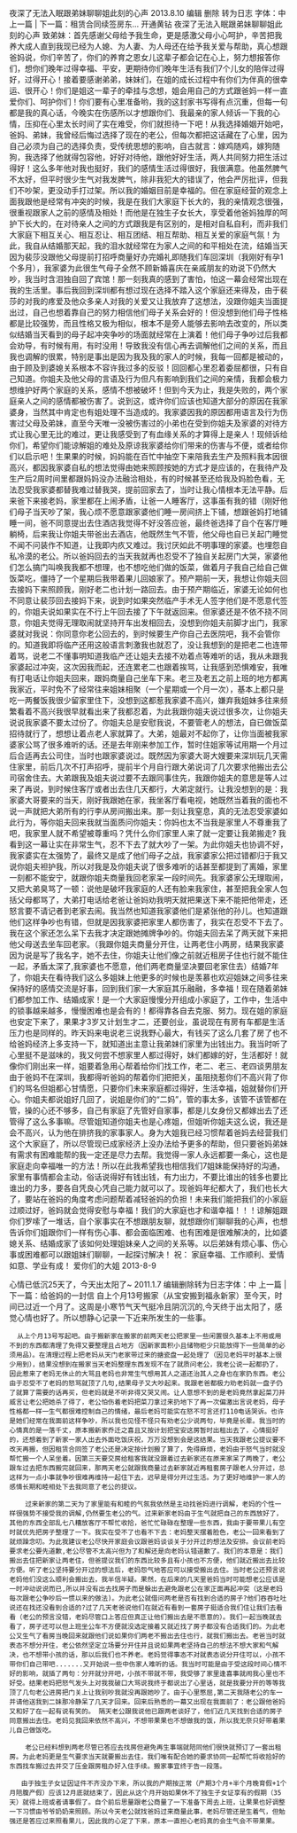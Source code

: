 夜深了无法入眠跟弟妹聊聊姐此刻的心声 2013.8.10 
编辑
删除
转为日志
字体：中
上一篇 | 下一篇：租赁合同续签房东...
开通黄钻 
夜深了无法入眠跟弟妹聊聊姐此刻的心声
 致弟妹：首先感谢父母给予我生命，更是感激父母小心呵护，辛苦把我养大成人直到我现已经为人媳、为人妻、为人母还在给予我关爱与帮助，真心想跟爸妈说，你们辛苦了，你们的养育之恩女儿这辈子都会记在心上，努力想报答你们，想你们晚年过得幸福、平安，更期待你们晚年生活有我们7个儿女的陪伴过得好，过得开心！接着要感谢弟弟，妹妹们，在姐的成长过程中有你们为伴真的很幸运、很开心！你们是姐这一辈子的牵挂与念想，姐会用自己的方式跟爸妈一样一直爱你们、呵护你们！你们要有心里准备哟，我的这封家书写得有点沉重，但每一句都是我的真心话，今晚实在伤感所以才想跟你们、我最亲的家人倾诉一下我的心情，压抑在心里太长时间了实在难受，你们就担待一下吧！从我选择婚姻开始吧，爸妈、弟妹，我曾经后悔过选择了现在的老公，但每次都把这话藏在了心里，因为自己必须为自己的选择负责，受传统思想的影响，自古就言：嫁鸡随鸡，嫁狗随狗，我选择了他就得包容他，好好对待他，跟他好好生活，两人共同努力把生活过得好！这么多年他对我也挺好，我们的感情生活过得很好，我很满意。他虽然脾气不太好，但平时很少生气对我发脾气，除非我犯大的错误了，他会严厉批评，但我们不吵架，更没动手打过架。所以我的婚姻目前是幸福的。但在家庭经营的观念上面我跟他是经常有冲突的时候，我是在我们大家庭下长大的，我的亲情观念很强，很重视跟家人之前的感情及相处！而他是在独生子女长大，享受着他爸妈独厚的呵护下长大的，在对待亲人之间的方式跟我是有区别的，是相对自私自利，而非我们大家庭下相互关心、相互忍让、相互团结、相互帮助、相互关爱的家庭气氛！为此，我自从结婚那天起，我的泪水就经常在为家人之间的和平相处在流，结婚当天因为裴莎没跟他父母提前打招呼商量好办完婚礼即随我们车回深圳（我刚好有孕1个多月），我家婆为此很生气母子全然不顾新婚喜庆在亲戚朋友的劝说下仍然大吵，我当时含泪独自回了宾馆！那一刻我真的感到了害怕，怕这一幕会经常出现在我的生活里。事后我回到深圳都有想过现在选择不踏入这个家庭还来得及，由于裴莎的对我的疼爱及他众多亲人对我的关爱又让我放弃了这想法，没跟你姐夫当面提出过，自己也想着靠自己的努力相信他们母子关系会好的！但没想到他们母子性格都是比较强势，而且性格又极为相似，根本不是旁人能够去影响去改变的，所以类似结婚当天看到的母子起冲突争吵的场面就经常在上演着！他们母子争吵过后我都会劝导，有时候有用，有时没用！导致我没有信心再去调解他们之间的关系，而且我也调解的很累，特别是事出是因为我及我的家人的时候，我每一回都是被动的，由于顾及到婆媳关系根本不容许我过多的反驳！回回都心里忍着委屈都很，只有自己知道。你姐夫及他父母的言语及行为但凡有影响到我们之间的亲情，我都会极力想维护好两个家庭的关系，感情不想被破坏！但到今天为止，我是失败的，两个家庭亲人之间的感情都被伤害了。说到这，或许你们应该也知道大部分的原因在我家婆身，当然其中肯定也有姐处理不当造成的。我家婆因我的原因都用语言及行为伤害过父母及弟妹，直至今天唯一没被伤害过的小弟也在受到你姐夫及家婆的对待方式让我心里无比的难过，更让我感受到了有血缘关系的才算得上是亲人！现倾诉给你们，希望你们能谅解姐的难处及原谅我家婆给你们带来的伤害与不便，或者给你们以启示吧！生果果的时候，妈妈能在百忙中抽空下来陪我去生产及照料我本因很高兴，都因我家婆自私的想法觉得由她来照顾按她的方式才是应该的，在我待产及生产后2周时间里都跟妈妈没办法融洽相处，有的时候甚至还给我及妈脸色看，无法忍受我家婆都替我难过替我哭，提前回家去了，当时让我心情根本无法平静。后来爸下来接老妈，家里都在上闹矛盾，让爸一人睡客厅，这事虽有我的错（刚好他们母子当天吵了架，我心烦不愿意跟家婆他们睡一房间挤上下铺，想跟爸妈打地铺睡一间，爸不同意提出去住酒店我觉得不好没答应爸，最终爸选择了自个在客厅睡躺椅，后来我让你姐夫带爸出去酒店，他既然生气不管，他父母也自已关起门睡觉不闻不问装作不知道，让我即内疚又难过。我讨厌如此不明事理的家婆。也埋怨自私冷漠的老公。所以爸妈回去的当天我就再也忍受不了独自关起房门大哭，家婆他们怎么搞门叫唤我我都不想理，也不想吃他们做的饭菜，做着月子我自己给自己做饭菜吃，僵持了一个星期后我带着果儿回娘家了。预产期前一天，我想让你姐夫回去接妈下来照顾我，刚好老二也计划一路回去。由于预产期临近，家婆无论如何也不同意让裴莎回去接妈下来，说到时如果突然临产手术无人签字他们是不愿意代签的，你姐夫说如果实在不行上午回去接了下午就返回来。但家婆还是不依不挠不同意，你姐夫觉得无理取闹就坚持开车出发相回去，没想到你姐夫前脚才出门，我家婆就对我说：你同意你老公回去的，到时候要生产你自己去医院吧，我不会管你的。知道我即将临产还用这般语言刺激我也就忍了，没让我想到的是把老二也连带着骂，说老二不懂事明知道我临产还让姐夫去接不劝着点等难听的话，我从未跟我家婆起过冲突，这次因我而起，还连累老二也跟着挨骂，让我感到恐惧难安，我唯有打电话让你姐夫回来，跟妈商量自己坐车下来。老三及老五之前上班的地方都离我家近，平时免不了经常往来姐妹相聚（一个星期或一个月一次），基本上都只是吃一两餐饭我很少留家里住下，没想到这都惹我家婆不高兴，嫌弃我姐妹多往来频繁看着不高兴我很早就看出来了我都忍着，为此我跟你姐夫说过很多次，让你姐夫说说我家婆不要太过份了。你姐夫总是安慰我说，不要管老人的想法，自已做饭菜招待就行了，想想让着点老人家就算了。大弟，姐最对不起你了，让你当面被我家婆家公骂了很多难听的话。还是去年刚来参加工作，暂时住姐家等试用期一个月过后合适再去公司住，当时也跟家婆说过。既然因为家婆大哥大嫂要来深圳玩几天需住家里，前后几次不打声招呼，提前半个月自行跟大弟说词了几次要求他搬出去公司宿舍住去。大弟跟我及姐夫说过要不去跟同事住先，我跟你姐夫的意思是等人过来了再说，到时候住客厅或者出去住几天都行，大弟定就行。让我没想到的是：我家婆大哥要来的当天，刚好我跟她在家，我坐客厅看电视，她既然当着我的面也不说一声就把大弟所有的行李从房间搬出来。那一刻让我窒息，真的无法忍受家婆如此行为，等你姐夫回来我就当面质问你姐夫：你妈也太不当我是家里人不尊重我了吧，我家里人就不希望被尊重吗？凭什么你们家里人来了就一定要让我弟搬走? 我看到这一幕让实在非常生气，忍不下去了就大吵了一架。为此你姐夫也协调不好，我家婆实在太强势了，最终又是成了他们母子之战，我家婆家公把过错都归于我又说你姐夫袒护我，所以对我是及你姐夫说了很多难听的话甚至都提到了离婚，家里一刻都不能安宁，就跟你姐夫商量我回老家呆一段时间先。我家婆家公无理取闹，又把大弟臭骂了一顿：说他是破坏我家庭的人还有脸来我家住，甚至把我全家人包括父母都骂了，大弟打电话给老爸让爸妈劝我明天就把果送下来不能把他带走，还怒言要不请记者到老家去闹。我当然也知道我家婆他们是紧张他的孙儿。也知道跟他们这样争吵也有错，但就是因我家婆把家里人都伤害了，我实在忍受不下去了。我在这个家还怎么呆下去我才决定跟她摊牌争吵的。你姐夫回去呆了两天就下来把他父母送去坐车回老家。（我跟你姐夫商量分开住，让两老住小两房，结果我家婆因为说是写了我名字，她不去住，你姐夫让他们像之前就近租房子住也行就不能住一起，矛盾太深了,我家婆也不愿意，他们两老商量坚决要回老家住去）结婚7年了，你姐夫在看待我们这么多姐妹上他更多的时候也是羡慕也欢迎姐妹之间多往来保持好的感情交流是好事，回到我们家一大家庭其乐融融，多幸福！现在随着弟妹们都参加工作、结婚成家！是一个大家庭慢慢分开组成小家庭了，工作中，生活中的锁事越来越多，慢慢困难也是会有的！都得靠各自去克服、努力。现在姐的家庭也安定下来了，果果才3岁又计划生才二，还要创业，虽说现在有房有车都是生活压力也是同样的。昨天妈来电说老三说我野心最大，有钱买了这么几套了房了也不给爸妈经济上多支持一下，就知道出主意让我弟妹们家里为出钱出力。我当时听了心里挺不是滋味的，我又何尝不想家里人都过得好，妹们都嫁的好，生活都好！就像你们刚出来一样，姐要着急用心帮着给你们找工作，老二、老三、老四谈男朋友由于爸妈不在深圳，我都得听爸妈的帮着你们把把关，虽阻挠惹你们不高兴背了你们的骂名但姐都心甘情愿，只要你们未来家庭都过得好，生活幸福，姐就替你们开心。你姐夫都说姐好几回了，说姐是你们的“二妈”，管的事太多，该管不该管都在管，操的心还不够多，自己有家庭了先管好自家事，都是儿女身份又都嫁出去了还管得了这么多事嘛。尽管姐知道你姐夫也是心疼姐，但姐听你姐夫这么说，我还是会不高兴，认为他在排挤我的家事家人。身为大姐我已经习惯帮着爸妈去经营我们这个大家庭了，所以尽管现已成家经济上没办法给予更多的帮助，但只要爸妈弟妹有需求有困难能帮的我一定还是尽力去帮。我觉得一家人永远都要一条心，这也是家庭走向幸福唯一的方法！所以在此我希望我也相信我们7姐妹能保持好的沟通，家里有事情都会主动，俗话说得好有钱出钱，有力出力，不要比谁出的钱多也要比谁出的力多，要各自凭良心凭自己能力就可以了。现爸妈年纪都大了，我们也长大了，要站在爸妈的角度考虑问题帮着减轻爸妈的负担！未来我们能把我们的小家庭过顺过好，爸妈就会觉得安慰与幸福！我们的大家庭也才和谐幸福！！！谅解姐跟你们罗嗦了一堆话，自个家事实在不想跟朋友聊，就想跟你们聊聊我的心声，也想告诉你们姐跟你们一样有伤心事、都会面临困难、也有困难是很难解决的，比如婆媳关系、结婚成家了该如何处理姐妹亲人之间的关系等。以后弟妹有烦心事、伤心事或困难都可以跟姐妹们聊聊，一起探讨解决！ 祝：   家庭幸福、工作顺利、爱情如意、学业有成！                                                                                                                                                                    爱你们的大姐  2013-8-9







心情已低沉25天了，今天出太阳了~ 2011.1.7 
编辑删除转为日志字体：中
上一篇  | 下一篇：给爸妈的一封信
       自上个月13号搬家（从宝安搬到福永新家）至今天，时间已过近一个月了。这周是小寒节气天气挺冷且阴沉沉的,今天终于出太阳了，感觉心情也好了。所以想静心记录一下近来所发生的一些事。

      从上个月13号写起吧。由于搬新家在搬家的前两天老公把家里一些闲置很久基本上不用或用不到的东西都清理了免得又要整理且占地方（因新家面积小且储物柜少只能放得下一些简单的必须用品）。在清理过程上把老妈从天门老家带过来的搪瓷盘一起处理了（因见老妈平时基本上很少用到），结果没想到在搬家当天老妈整理东西发现不在了就质问老公，我老公说一起都扔了，因此惹来了老妈无休止的大骂且老妈也非常生气想用其人之道还治其人之身也在家扔东西。老公由于忍受不了老妈的怒骂就顶了几句,结果母子又大吵起来。我跟老爸都极力劝老妈就一盘子仍了就算了需要的话再买，但老妈就是不听非得又哭又闹。让人意想不到的是老妈竟然拿起菜刀并威言让老公把她杀了得了，老公怕伤着老妈把菜刀拿过来扔地下了再一次偏激出言说老妈，母子性格都一样一生气都很难控制自己的情绪，最后老妈可能实在怒不可言还打110电话哭诉。也许是她们经常在我面前这样争吵，所以我也见怪不怪只有劝老公少说两句，毕竟是长辈。我当时的心情真的是一落千丈，原本搬新家乔迁之喜且又按计划把宝安这房暂时出租出去了，心情挺好的，还想着到了新家一家人出去外面吃饭庆祝，万万没想到会是这结果。当天我跟老公提议要不改天再搬，但因租赁合同签了老公还是决定按计划搬了算了，免得麻烦，老妈由于怒气当时就没帮忙搬一个人呆坐着。因第三天要交房给租客我就没跟着过去新家还在原来家呆了两晚了，老公跟车过去把东西搬完就回来，那两天老公就跟我商量过去新家就近再租套房子跟老人分开过，总这样为一点小事就争吵很难再维持一起住下去，迟早是得分开过生活。为了更好地维护一家人的感情长期和睦相处下去我同意了老公的提议。
    
        过来新家的第二天为了家里能有和睦的气氛我依然是主动找爸妈进行调解，老妈的个性一样很强势不接受我的调解,仍然要生老公的气。过来新家老妈由于生气就把自己的东西放好了，其他的东西全部乱七八糟放客厅不帮忙收拾，爸忙忙碌碌在整理一些东西，我由于要带果儿有空时就优先把房子整理了一下。我实在受不了也看不下去：老妈整天摆着脸色，老公一回来看到了就烦躁念叨。为此我建议老公尽快开家庭会议跟爸妈谈谈关于分开过的想法及安排。会议前老妈要求老公要先道歉,老公尽管不太高兴但为了和解还是向老妈认错道歉了。我们的本意是：我们搬出去住把新家让两老住，但爸提议我们的东西比较多且有小孩也不方便，他们就近搬出去比较方便。听了老公坚持要分开过的想法后，老妈怨气地答应可以接受搬出去住。当时老公还预言说老妈他们没这么顺利会搬出去，我半信半疑。果然，在后来的几天里爸妈当时可能想老公应该是一时冲动说说而已,所以并没有出去找房子而是躲出去避免跟老公在家正面再起冲突（这是老妈每次跟老公争吵后一惯以来的做法)。为此老公就借问两老是否有找到合适的房子?他们吞吞吐吐说还在找还没看到合适的?过了几天老爸说他们在就近有看到一套房子挺适合我们住让我们去看看（老公的预言没错，老妈尽管口上答应但真正让他们搬出去是不愿意的）。我们一起当晚就去看了，房子还可以但上班坐公车不方便就没选定接着又就近找了房子都没有合适我们的。为此老公又生气了看房当晚回来就跟他们说如果你们两老不搬出去住也行，就我们搬出去。老爸当时就表态不想分开住，老公依然坚定立场要分开住并且说如果两老坚持自己的想法不想大家和气解决，也不想带小孩的话，那以后我们也不养老。老妈觉得事态不对就表态说分开住可以，小孩不带你们自己带吧.......又开始说一些中伤家人难听的话。我当时可能是由于受这段时间心情不好的影响，就插了两句：分开就分开吧，小孩不带就不带，我受够了家里逢喜事就闹我心里也不好受。结果老妈把怒气发头上对我我破口大骂说我终于都说出了心里话，就是我要分开的等等我顶了几句老公进房把门关上让我别吵我就没再跟她吵了。由于心里憋屈,第二天我随老公的车一并请他送我到二妹那冷静呆了几天才回来。回来后熟悉的一幕又出现在我面前了：老公跟他爸妈又和好了在一起有说有笑的。 隔天老公跟我说他已跟两老谈好了，他们近几天找到合适的房子同意搬出去住。老妈见我回来依然不高兴，不想带果果也不想做我的饭，所以我无奈只好带着果儿自己做饭吃。
    
        老公已经料想到两老尽管已答应去找房但避免再生事端就陪同他们很快就预订了一套出租房。为此老妈更是生气要求当天就要搬出去住，我们唯有配合她的要求协同一起帮忙将收拾好的东西找车搬过去并交了压金跟房租办好入住手续。搬家事宜终于告一段落。
    
       由于独生子女证因证件不齐没办下来，所以我的产期按正常（产期3个月+半个月晚育假+1个月陪腹产假）应该12月底就结束了，因此从这个月开始如果休不了独生子女证享有的假期（35天）就得上班或者请事假了。自个前后思量跟老公商量了一下准备下周去上班，让果果也好调整一下习惯由爷爷奶奶来照顾。所以今天老公就找爸妈过来商量此事，老妈尽管还是生着气，但勉强还是答应过来照看果儿，因此我的心定了下来，原本一直担心老妈真的会生气会不带果果。
